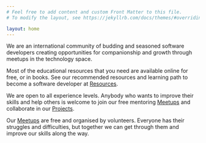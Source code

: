 ```yaml
---
# Feel free to add content and custom Front Matter to this file.
# To modify the layout, see https://jekyllrb.com/docs/themes/#overriding-theme-defaults

layout: home
---
```


We are an international community of budding and seasoned software developers creating opportunities for companionship and growth through meetups in the technology space.

Most of the educational resources that you need are available online for free, or in books.
See our recommended resources and learning path to become a software developer at [Resources](resources.markdown).

We are open to all experience levels. Anybody who wants to improve their skills and help others is welcome to join our free mentoring [Meetups](meetup.markdown) and collaborate in our [Projects](projects.markdown).

Our [Meetups](meetup.markdown) are free and organised by volunteers. 
Everyone has their struggles and difficulties, but together we can get through them and improve our skills along the way.
